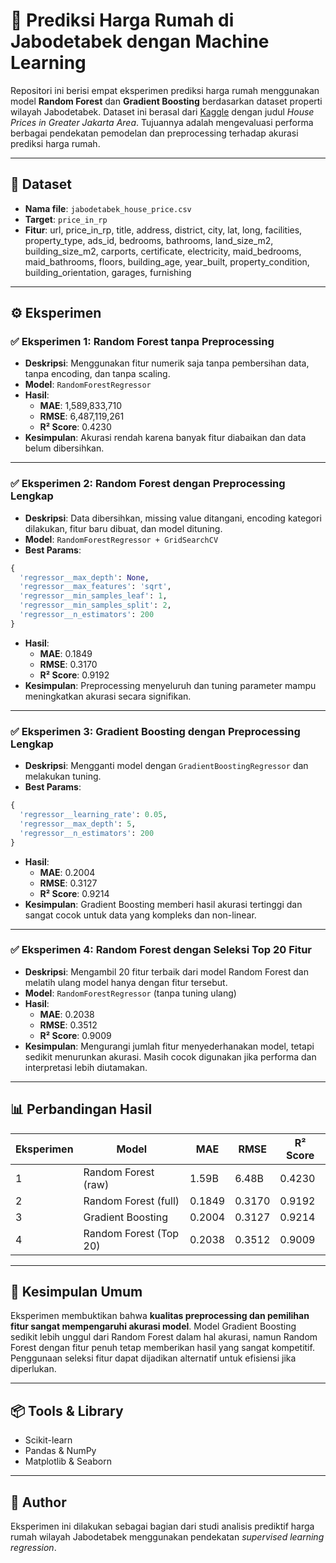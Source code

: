 
# 🏡 Prediksi Harga Rumah di Jabodetabek dengan Machine Learning

Repositori ini berisi empat eksperimen prediksi harga rumah menggunakan model **Random Forest** dan **Gradient Boosting** berdasarkan dataset properti wilayah Jabodetabek. Dataset ini berasal dari [Kaggle](https://www.kaggle.com) dengan judul *House Prices in Greater Jakarta Area*. Tujuannya adalah mengevaluasi performa berbagai pendekatan pemodelan dan preprocessing terhadap akurasi prediksi harga rumah.

---

## 📁 Dataset

- **Nama file**: `jabodetabek_house_price.csv`
- **Target**: `price_in_rp`
- **Fitur**: url, price_in_rp, title, address, district, city, lat, long, facilities, property_type, ads_id, bedrooms, bathrooms, land_size_m2, building_size_m2, carports, certificate, electricity, maid_bedrooms, maid_bathrooms, floors, building_age, year_built, property_condition, building_orientation, garages, furnishing


---

## ⚙️ Eksperimen

### ✅ Eksperimen 1: Random Forest tanpa Preprocessing

- **Deskripsi**: Menggunakan fitur numerik saja tanpa pembersihan data, tanpa encoding, dan tanpa scaling.
- **Model**: `RandomForestRegressor`
- **Hasil**:
  - **MAE**: 1,589,833,710
  - **RMSE**: 6,487,119,261
  - **R² Score**: 0.4230
- **Kesimpulan**: Akurasi rendah karena banyak fitur diabaikan dan data belum dibersihkan.

---

### ✅ Eksperimen 2: Random Forest dengan Preprocessing Lengkap

- **Deskripsi**: Data dibersihkan, missing value ditangani, encoding kategori dilakukan, fitur baru dibuat, dan model dituning.
- **Model**: `RandomForestRegressor + GridSearchCV`
- **Best Params**:

```python
{
  'regressor__max_depth': None,
  'regressor__max_features': 'sqrt',
  'regressor__min_samples_leaf': 1,
  'regressor__min_samples_split': 2,
  'regressor__n_estimators': 200
}
```

- **Hasil**:
  - **MAE**: 0.1849
  - **RMSE**: 0.3170
  - **R² Score**: 0.9192
- **Kesimpulan**: Preprocessing menyeluruh dan tuning parameter mampu meningkatkan akurasi secara signifikan.

---

### ✅ Eksperimen 3: Gradient Boosting dengan Preprocessing Lengkap

- **Deskripsi**: Mengganti model dengan `GradientBoostingRegressor` dan melakukan tuning.
- **Best Params**:

```python
{
  'regressor__learning_rate': 0.05,
  'regressor__max_depth': 5,
  'regressor__n_estimators': 200
}
```

- **Hasil**:
  - **MAE**: 0.2004
  - **RMSE**: 0.3127
  - **R² Score**: 0.9214
- **Kesimpulan**: Gradient Boosting memberi hasil akurasi tertinggi dan sangat cocok untuk data yang kompleks dan non-linear.

---

### ✅ Eksperimen 4: Random Forest dengan Seleksi Top 20 Fitur

- **Deskripsi**: Mengambil 20 fitur terbaik dari model Random Forest dan melatih ulang model hanya dengan fitur tersebut.
- **Model**: `RandomForestRegressor` (tanpa tuning ulang)
- **Hasil**:
  - **MAE**: 0.2038
  - **RMSE**: 0.3512
  - **R² Score**: 0.9009
- **Kesimpulan**: Mengurangi jumlah fitur menyederhanakan model, tetapi sedikit menurunkan akurasi. Masih cocok digunakan jika performa dan interpretasi lebih diutamakan.

---

## 📊 Perbandingan Hasil

| Eksperimen | Model                 | MAE     | RMSE    | R² Score |
|------------|------------------------|---------|---------|----------|
| 1          | Random Forest (raw)    | 1.59B   | 6.48B   | 0.4230   |
| 2          | Random Forest (full)   | 0.1849  | 0.3170  | 0.9192   |
| 3          | Gradient Boosting      | 0.2004  | 0.3127  | 0.9214   |
| 4          | Random Forest (Top 20) | 0.2038  | 0.3512  | 0.9009   |

---

## 📌 Kesimpulan Umum

Eksperimen membuktikan bahwa **kualitas preprocessing dan pemilihan fitur sangat mempengaruhi akurasi model**. Model Gradient Boosting sedikit lebih unggul dari Random Forest dalam hal akurasi, namun Random Forest dengan fitur penuh tetap memberikan hasil yang sangat kompetitif. Penggunaan seleksi fitur dapat dijadikan alternatif untuk efisiensi jika diperlukan.

---

## 📦 Tools & Library

- Scikit-learn
- Pandas & NumPy
- Matplotlib & Seaborn

---

## 📝 Author

Eksperimen ini dilakukan sebagai bagian dari studi analisis prediktif harga rumah wilayah Jabodetabek menggunakan pendekatan *supervised learning regression*.
